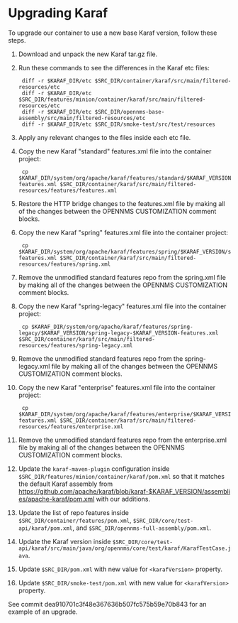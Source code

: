 Upgrading Karaf
===============

To upgrade our container to use a new base Karaf version, follow these steps.

1. Download and unpack the new Karaf tar.gz file.
1. Run these commands to see the differences in the Karaf etc files:

        diff -r $KARAF_DIR/etc $SRC_DIR/container/karaf/src/main/filtered-resources/etc
        diff -r $KARAF_DIR/etc $SRC_DIR/features/minion/container/karaf/src/main/filtered-resources/etc
        diff -r $KARAF_DIR/etc $SRC_DIR/opennms-base-assembly/src/main/filtered-resources/etc
        diff -r $KARAF_DIR/etc $SRC_DIR/smoke-test/src/test/resources

1. Apply any relevant changes to the files inside each etc file.
1. Copy the new Karaf "standard" features.xml file into the container project:

        cp $KARAF_DIR/system/org/apache/karaf/features/standard/$KARAF_VERSION/standard-$KARAF_VERSION-features.xml $SRC_DIR/container/karaf/src/main/filtered-resources/features/features.xml

1. Restore the HTTP bridge changes to the features.xml file by making all of the changes between the OPENNMS CUSTOMIZATION comment blocks.
1. Copy the new Karaf "spring" features.xml file into the container project:

        cp $KARAF_DIR/system/org/apache/karaf/features/spring/$KARAF_VERSION/spring-$KARAF_VERSION-features.xml $SRC_DIR/container/karaf/src/main/filtered-resources/features/spring.xml

1. Remove the unmodified standard features repo from the spring.xml file by making all of the changes between the OPENNMS CUSTOMIZATION comment blocks.
1. Copy the new Karaf "spring-legacy" features.xml file into the container project:

        cp $KARAF_DIR/system/org/apache/karaf/features/spring-legacy/$KARAF_VERSION/spring-legacy-$KARAF_VERSION-features.xml $SRC_DIR/container/karaf/src/main/filtered-resources/features/spring-legacy.xml

1. Remove the unmodified standard features repo from the spring-legacy.xml file by making all of the changes between the OPENNMS CUSTOMIZATION comment blocks.
1. Copy the new Karaf "enterprise" features.xml file into the container project:

        cp $KARAF_DIR/system/org/apache/karaf/features/enterprise/$KARAF_VERSION/enterprise-$KARAF_VERSION-features.xml $SRC_DIR/container/karaf/src/main/filtered-resources/features/enterprise.xml

1. Remove the unmodified standard features repo from the enterprise.xml file by making all of the changes between the OPENNMS CUSTOMIZATION comment blocks.
1. Update the ```karaf-maven-plugin``` configuration inside ```$SRC_DIR/features/minion/container/karaf/pom.xml``` so that it matches the default Karaf assembly from <https://github.com/apache/karaf/blob/karaf-$KARAF_VERSION/assemblies/apache-karaf/pom.xml> with our additions.
1. Update the list of repo features inside ```$SRC_DIR/container/features/pom.xml```, ```$SRC_DIR/core/test-api/karaf/pom.xml```, and ```$SRC_DIR/opennms-full-assembly/pom.xml```.
1. Update the Karaf version inside ```$SRC_DIR/core/test-api/karaf/src/main/java/org/opennms/core/test/karaf/KarafTestCase.java```.
1. Update ```$SRC_DIR/pom.xml``` with new value for ```<karafVersion>``` property.
1. Update ```$SRC_DIR/smoke-test/pom.xml``` with new value for ```<karafVersion>``` property.

See commit dea910701c3f48e367636b507fc575b59e70b843 for an example of an upgrade.
